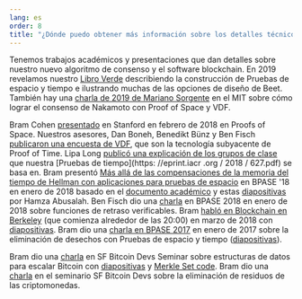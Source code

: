 ```yaml
---
lang: es
order: 8
title: "¿Dónde puedo obtener más información sobre los detalles técnicos de su algoritmo de consenso?"
---
```


Tenemos trabajos académicos y presentaciones que dan detalles sobre nuestro nuevo algoritmo de consenso y el software blockchain.
En 2019 revelamos nuestro [Libro Verde](https://www.beetnetwork.org/assets/BeetGreenPaper.pdf) describiendo la construcción de Pruebas de espacio y tiempo e ilustrando muchas de las opciones de diseño de Beet.
También hay una [charla de 2019 de Mariano Sorgente](https://youtu.be/_075bzQPooU) en el MIT sobre cómo lograr el consenso de Nakamoto con Proof of Space y VDF.

Bram Cohen [presentado](https://www.youtube.com/watch?v=2Zlcgt8FVz4) en Stanford en febrero de 2018 en Proofs of Space. Nuestros asesores, Dan Boneh, Benedikt Bünz y Ben Fisch [publicaron una encuesta de VDF](https://eprint.iacr.org/2018/712.pdf), que son la tecnología subyacente de Proof of Time.
Lipa Long [publicó una explicación de los grupos de clase](https://github.com/Beet-Network/vdf-competition/blob/master/classgroups.pdf) que nuestra [Pruebas de tiempo](https: //eprint.iacr .org / 2018 / 627.pdf) se basa en. Bram presentó [Más allá de las compensaciones de la memoria del tiempo de Hellman con aplicaciones para pruebas de espacio](https://www.youtube.com/watch?v=iqxkO7C-cyk) en BPASE '18 en enero de 2018 basado en el [documento académico](https://eprint.iacr.org/2017/893) y estas [diapositivas](https://view.publitas.com/beet-network/pbase18slides/page/1) por Hamza Abusalah. Ben Fisch dio una [charla](https://www.youtube.com/watch?v=qUoagL7OZ1k&feature=youtu.be) en BPASE 2018 en enero de 2018 sobre funciones de retraso verificables. Bram [habló en Blockchain en Berkeley](https://www.facebook.com/BlockchainatBerkeley/videos/2006069823011271/) (que comienza alrededor de las 20:00) en marzo de 2018 con [diapositivas](https://cyber.stanford.edu/sites/g/files/sbiybj9936/f/bramcohen.pdf). Bram dio una [charla en BPASE 2017](https://www.youtube.com/watch?v=aYG0NxoG7yw) en enero de 2017 sobre la eliminación de desechos con Pruebas de espacio y tiempo ([diapositivas](https://cyber.stanford.edu/sites/g/files/sbiybj9936/f/bramcohen.pdf)).

Bram dio una [charla](https://www.youtube.com/watch?v=zZaB4hM8SQ4) en SF Bitcoin Devs Seminar sobre estructuras de datos para escalar Bitcoin con [diapositivas](https://view.publitas.com/beet-network/bitcoin_data_structures/) y [Merkle Set code](https://github.com/bramcohen/MerkleSet). Bram dio una [charla](https://www.youtube.com/watch?v=zZaB4hM8SQ4) en el seminario SF Bitcoin Devs sobre la eliminación de residuos de las criptomonedas.
